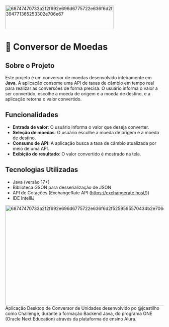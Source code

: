 <img width="344" height="76" alt="68747470733a2f2f692e696d6775722e636f6d2f394771365253302e706e67" src="https://github.com/user-attachments/assets/5cd5b75b-2309-4fa3-baa1-8936590707da" />

# 💱 Conversor de Moedas

## Sobre o Projeto

Este projeto é um conversor de moedas desenvolvido inteiramente em **Java**. A aplicação consome uma API de taxas de câmbio em tempo real para realizar as conversões de forma precisa. O usuário informa o valor a ser convertido, escolhe a moeda de origem e a moeda de destino, e a aplicação retorna o valor convertido.

## Funcionalidades

* **Entrada de valor**: O usuário informa o valor que deseja converter.
* **Seleção de moedas**: O usuário escolhe a moeda de origem e a moeda de destino.
* **Consumo de API**: A aplicação busca a taxa de câmbio atualizada por meio de uma API.
* **Exibição do resultado**: O valor convertido é mostrado na tela.

## Tecnologias Utilizadas

* Java (versão 17+)
* Biblioteca GSON para desserialização de JSON 
* API de Cotações (ExchangeRate API (https://exchangerate.host/))
* IDE IntelliJ

<img width="1328" height="318" alt="68747470733a2f2f692e696d6775722e636f6d2f5259595570434b2e706e67" src="https://github.com/user-attachments/assets/dee1abc1-10a1-47b5-8a06-7cee3ebad420" />Aplicação Desktop de Conversor de Unidades desenvolvido po @jcastilho como Challenge, durante a formação Backend Java, do programa ONE (Oracle Next Education) através da plataforma de ensino Alura.

